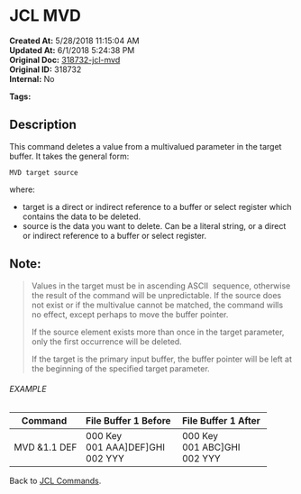# JCL MVD

**Created At:** 5/28/2018 11:15:04 AM  
**Updated At:** 6/1/2018 5:24:38 PM  
**Original Doc:** [318732-jcl-mvd](https://docs.jbase.com/45792-jcl/318732-jcl-mvd)  
**Original ID:** 318732  
**Internal:** No  

**Tags:**
<badge text='buffer' vertical='middle' />
<badge text='multivalue' vertical='middle' />
<badge text='delete' vertical='middle' />

## Description 

This command deletes a value from a multivalued parameter in the target buffer. It takes the general form:

```
MVD target source
```

where:

- target is a direct or indirect reference to a buffer or select register which contains the data to be deleted.
- source is the data you want to delete. Can be a literal string, or a direct or indirect reference to a buffer or select register.




## Note: 


> Values in the target must be in ascending ASCII  sequence, otherwise the result of the command will be unpredictable. If the source does not exist or if the multivalue cannot be matched, the command wills no effect, except perhaps to move the buffer pointer.
> 
> If the source element exists more than once in the target parameter, only the first occurrence will be deleted.
> 
> If the target is the primary input buffer, the buffer pointer will be left at the beginning of the specified target parameter.




###### EXAMPLE


| Command  | File Buffer 1 Before  | File Buffer 1 After  |
| --- | --- | --- |
| MVD &1.1 DEF<br> | 000 Key<br>001 AAA]DEF]GHI<br>002 YYY<br> | 000 Key<br>001 ABC]GHI<br>002 YYY<br> |




Back to [JCL Commands](./../jcl-commands).
